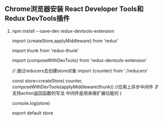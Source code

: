 
## Chrome浏览器安装 React Developer Tools和Redux DevTools插件

1. npm install --save-dev redux-devtools-extension

	import {createStore,applyMiddleware} from 'redux'

	import thunk from 'redux-thunk'

	import {composeWithDevTools}  from 'redux-devtools-extension'

	// 通过reducers去创建store对象
	import {counter} from './reducers'
	
	const  store=createStore(
	  counter,
	  composeWithDevTools(applyMiddleware(thunk))
	   //应用上异步中间件 才支持action返回函数的写法 中间件是用来做扩展功能的
	  )
	
	console.log(store)

	export default store